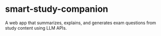# smart-study-companion
A web app that summarizes, explains, and generates exam questions from study content using LLM APIs.
